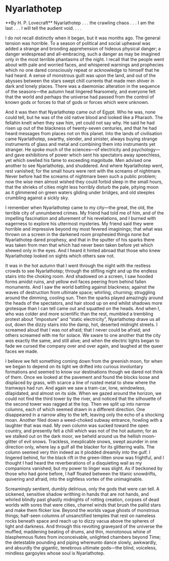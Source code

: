 # Nyarlathotep 

<span class="center">
**By H. P. Lovecraft**
</span>

<span class="first">
Nyarlathotep . . . the crawling chaos . . . I am the last . . . I will
tell the audient void. . . .
</span>

I do not recall distinctly when it began, but
it was months ago. The general tension was horrible. To a season of
political and social upheaval was added a strange and brooding
apprehension of hideous physical danger; a danger widespread and
all-embracing, such a danger as may be imagined only in the most
terrible phantasms of the night. I recall that the people went about
with pale and worried faces, and whispered warnings and prophecies which
no one dared consciously repeat or acknowledge to himself that he had
heard. A sense of monstrous guilt was upon the land, and out of the
abysses between the stars swept chill currents that made men shiver in
dark and lonely places. There was a daemoniac alteration in the sequence
of the seasons—the autumn heat lingered fearsomely, and everyone felt
that the world and perhaps the universe had passed from the control of
known gods or forces to that of gods or forces which were unknown.

And it was then that Nyarlathotep came out of
Egypt. Who he was, none could tell, but he was of the old native blood
and looked like a Pharaoh. The fellahin knelt when they saw him, yet
could not say why. He said he had risen up out of the blackness of
twenty-seven centuries, and that he had heard messages from places not
on this planet. Into the lands of civilisation came Nyarlathotep,
swarthy, slender, and sinister, always buying strange instruments of
glass and metal and combining them into instruments yet stranger. He
spoke much of the sciences—of electricity and psychology—and gave
exhibitions of power which sent his spectators away speechless, yet
which swelled his fame to exceeding magnitude. Men advised one another
to see Nyarlathotep, and shuddered. And where Nyarlathotep went, rest
vanished; for the small hours were rent with the screams of nightmare.
Never before had the screams of nightmare been such a public problem;
now the wise men almost wished they could forbid sleep in the small
hours, that the shrieks of cities might less horribly disturb the pale,
pitying moon as it glimmered on green waters gliding under bridges, and
old steeples crumbling against a sickly sky.

I remember when Nyarlathotep came to my
city—the great, the old, the terrible city of unnumbered crimes. My
friend had told me of him, and of the impelling fascination and
allurement of his revelations, and I burned with eagerness to explore
his uttermost mysteries. My friend said they were horrible and
impressive beyond my most fevered imaginings; that what was thrown on a
screen in the darkened room prophesied things none but Nyarlathotep
dared prophesy, and that in the sputter of his sparks there was taken
from men that which had never been taken before yet which shewed only in
the eyes. And I heard it hinted abroad that those who knew Nyarlathotep
looked on sights which others saw not.

It was in the hot autumn that I went through
the night with the restless crowds to see Nyarlathotep; through the
stifling night and up the endless stairs into the choking room. And
shadowed on a screen, I saw hooded forms amidst ruins, and yellow evil
faces peering from behind fallen monuments. And I saw the world battling
against blackness; against the waves of destruction from ultimate space;
whirling, churning; struggling around the dimming, cooling sun. Then the
sparks played amazingly around the heads of the spectators, and hair
stood up on end whilst shadows more grotesque than I can tell came out
and squatted on the heads. And when I, who was colder and more
scientific than the rest, mumbled a trembling protest about “imposture”
and “static electricity”, Nyarlathotep drave us all out, down the dizzy
stairs into the damp, hot, deserted midnight streets. I screamed aloud
that I was *not* afraid; that I never could be afraid; and others
screamed with me for solace. We sware to one another that the city *was*
exactly the same, and still alive; and when the electric lights began to
fade we cursed the company over and over again, and laughed at the queer
faces we made.

I believe we felt something coming down from
the greenish moon, for when we began to depend on its light we drifted
into curious involuntary formations and seemed to know our destinations
though we dared not think of them. Once we looked at the pavement and
found the blocks loose and displaced by grass, with scarce a line of
rusted metal to shew where the tramways had run. And again we saw a
tram-car, lone, windowless, dilapidated, and almost on its side. When we
gazed around the horizon, we could not find the third tower by the
river, and noticed that the silhouette of the second tower was ragged at
the top. Then we split up into narrow columns, each of which seemed
drawn in a different direction. One disappeared in a narrow alley to the
left, leaving only the echo of a shocking moan. Another filed down a
weed-choked subway entrance, howling with a laughter that was mad. My
own column was sucked toward the open country, and presently felt a
chill which was not of the hot autumn; for as we stalked out on the dark
moor, we beheld around us the hellish moon-glitter of evil snows.
Trackless, inexplicable snows, swept asunder in one direction only,
where lay a gulf all the blacker for its glittering walls. The column
seemed very thin indeed as it plodded dreamily into the gulf. I lingered
behind, for the black rift in the green-litten snow was frightful, and I
thought I had heard the reverberations of a disquieting wail as my
companions vanished; but my power to linger was slight. As if beckoned
by those who had gone before, I half floated between the titanic
snowdrifts, quivering and afraid, into the sightless vortex of the
unimaginable.

Screamingly sentient, dumbly delirious, only
the gods that were can tell. A sickened, sensitive shadow writhing in
hands that are not hands, and whirled blindly past ghastly midnights of
rotting creation, corpses of dead worlds with sores that were cities,
charnel winds that brush the pallid stars and make them flicker low.
Beyond the worlds vague ghosts of monstrous things; half-seen columns of
unsanctified temples that rest on nameless rocks beneath space and reach
up to dizzy vacua above the spheres of light and darkness. And through
this revolting graveyard of the universe the muffled, maddening beating
of drums, and thin, monotonous whine of blasphemous flutes from
inconceivable, unlighted chambers beyond Time; the detestable pounding
and piping whereunto dance slowly, awkwardly, and absurdly the gigantic,
tenebrous ultimate gods—the blind, voiceless, mindless gargoyles whose
soul is Nyarlathotep.
